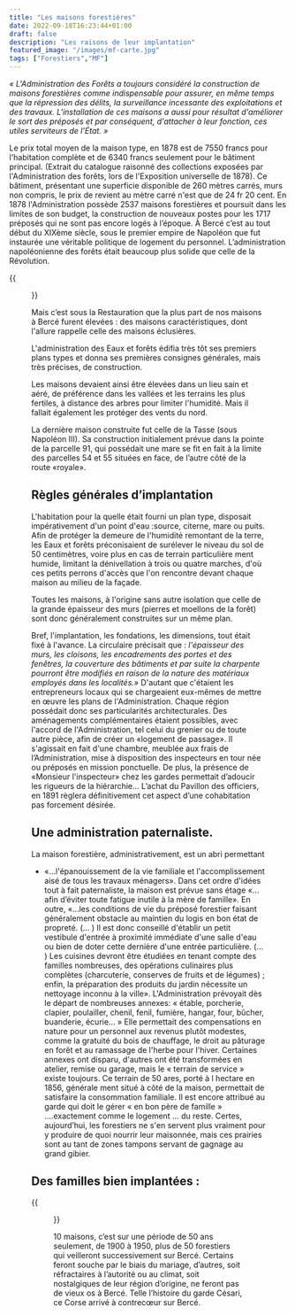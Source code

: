 ```yaml
---
title: "Les maisons forestières"
date: 2022-09-18T16:23:44+01:00
draft: false
description: "Les raisons de leur implantation"
featured_image: "/images/mf-carte.jpg"
tags: ["Forestiers","MF"]
---
```


*« L'Administration des Forêts a toujours considéré la construction de maisons forestières 
comme indispensable pour assurer, en même temps que la répression des délits,
la surveillance incessante des exploitations et des travaux. L'installation de ces maisons
a aussi pour résultat d'améliorer le sort des préposés et par conséquent,
d'attacher à leur fonction, ces utiles serviteurs de l'État. »*

Le prix total moyen de la maison type, en 1878 est de 7550 francs pour l'habitation complète 
et de 6340 francs seulement pour le bâtiment principal. 
(Extrait du catalogue raisonné des collections exposées par l'Administration des forêts, 
lors de l'Exposition universelle de 1878).
Ce bâtiment, présentant une superficie disponible de 260 mètres carrés, murs non compris,
le prix de revient au mètre carré n'est que de 24 fr 20 cent. 
En 1878 l'Administration possède 2537 maisons forestières et poursuit dans les limites de son budget,
la construction de nouveaux postes pour les 1717 préposés qui ne sont pas encore logés à l’époque.
À Bercé c’est au tout début du XIXème siècle, sous le premier empire de Napoléon que fut instaurée 
une véritable politique de logement du personnel. L’administration napoléonienne des forêts était
beaucoup plus solide que celle de la Révolution. 

{{<figure src="/images/articles/maison.jpg" title="Une implantation progressive">}}

Mais c’est sous la Restauration que la plus part de nos maisons à Bercé furent élevées : 
des maisons caractéristiques, dont l'allure rappelle celle des maisons éclusières. 
  
  L'administration des Eaux et forêts édifia très tôt ses premiers plans types et donna 
  ses premières consignes générales, mais très précises, de construction. 
  
Les maisons devaient ainsi être élevées dans un lieu sain et aéré, de préférence dans les vallées
et les terrains les plus fertiles, à distance des arbres pour limiter l'humidité.
Mais il fallait également les protéger des vents du nord. 
  
  La dernière maison construite fut celle de la Tasse (sous Napoléon III).
  Sa construction initialement prévue dans la pointe de la parcelle 91, 
  qui possédait une mare se fit en fait à la limite des parcelles 54 et 55
  situées en face, de l’autre côté de la route «royale».
  
  
## Règles générales d’implantation
  
L'habitation pour la quelle était fourni un plan type, disposait impérativement d'un point d'eau :source, citerne, mare ou puits.
Afin de protéger la demeure de l'humidité remontant de la terre, 
les Eaux et forêts préconisaient de surélever le niveau du sol de 50 centimètres, 
voire plus en cas de terrain particulière ment humide, limitant la dénivellation à trois ou quatre marches,
d'où ces petits perrons d'accès que l'on rencontre devant chaque maison au milieu de la façade. 
  
Toutes les maisons, à l'origine sans autre isolation que celle de la grande épaisseur des murs (pierres et moellons de la forêt)
sont donc généralement construites sur un même plan. 
  
Bref, l'implantation, les fondations, les dimensions, tout était fixé à l'avance. 
La circulaire précisait que : *l'épaisseur des murs, les cloisons, les encadrements des portes et des fenêtres,
la couverture des bâtiments et par suite la charpente pourront être modifiés en raison
de la nature des matériaux employés dans les localités.»* 
D'autant que c'étaient les entrepreneurs locaux qui se chargeaient eux-mêmes de mettre 
en œuvre les plans de l'Administration. Chaque région possédait donc ses particularités architecturales. 
Des aménagements complémentaires étaient possibles, avec l'accord de l'Administration, 
  tel celui du grenier ou de toute autre pièce, afin de créer un «logement de passage». 
  Il s'agissait en fait d'une chambre, meublée aux frais de l’Administration, 
  mise à disposition des inspecteurs en tour née ou préposés en mission ponctuelle. 
De plus, la présence de «Monsieur l'inspecteur» chez les gardes permettait d’adoucir les rigueurs de la hiérarchie...
L’achat du Pavillon des officiers, en 1891 règlera définitivement cet aspect d’une cohabitation pas forcement désirée.
## Une administration paternaliste.
La maison forestière, administrativement, est un abri permettant 
  * «…l'épanouissement de la vie familiale et l'accomplissement aisé de tous les travaux ménagers». 
Dans cet ordre d'idées tout à fait paternaliste, la maison est prévue sans étage
«…afin d’éviter toute fatigue inutile à la mère de famille». En outre, 
«…les conditions de vie du préposé forestier faisant généralement obstacle
au maintien du logis en bon état de propreté. (… ) Il est donc conseillé d'établir un petit vestibule d'entrée à proximité immédiate d'une salle d'eau ou bien de doter cette dernière d'une entrée particulière. (… ) Les cuisines devront être étudiées en tenant compte des familles nombreuses, des opérations culinaires plus complètes (charcuterie, conserves de fruits et de légumes) ; enfin, la préparation des produits du jardin nécessite un nettoyage inconnu à la ville». L'Administration prévoyait dès le départ de nombreuses annexes: « étable, porcherie, clapier, poulailler, chenil, fenil, fumière, hangar, four, bûcher, buanderie, écurie... » Elle permettait des compensations en nature pour un personnel aux revenus plutôt modestes, comme la gratuité du bois de chauffage, le droit au pâturage en forêt et au ramassage de l'herbe pour l'hiver. Certaines annexes ont disparu, d'autres ont été transformées en atelier, remise ou garage, mais le « terrain de service » existe toujours. Ce terrain de 50 ares, porté à l hectare en 1856, générale ment situé à côté de la maison, permettait de satisfaire la consommation familiale. Il est encore attribué au garde qui doit le gérer « en bon père de famille » ….exactement comme le logement … du reste. Certes, aujourd’hui, les forestiers ne s'en servent plus vraiment pour y produire de quoi nourrir leur maisonnée, mais ces prairies sont au tant de zones tampons servant de gagnage au grand gibier.
## Des familles bien implantées :
  
{{<figure src="/images/articles/mf-carte.jpg" title="Maillage du territoire">}}

10 maisons, c’est sur une période de 50 ans seulement, de 1900 à 1950,
plus de 50 forestiers qui veilleront successivement sur Bercé.
Certains feront souche par le biais du mariage, d’autres, soit réfractaires à l’autorité ou au climat,
soit nostalgiques de leur région d’origine, ne feront pas de vieux os à Bercé.
Telle l’histoire du garde Césari, ce Corse arrivé à contrecœur sur Bercé.
